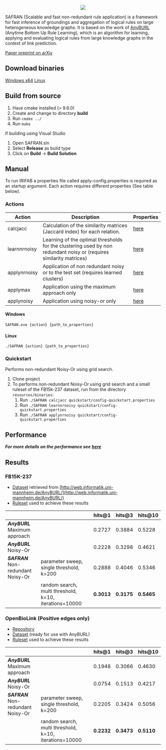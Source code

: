 <p align="center">
  <img src="https://github.com/OpenBioLink/IRIFAB/raw/dev/resources/img/logo.png">
</p>

SAFRAN (Scalable and fast non-redundant rule application) is a framework for fast inference of groundings and aggregation of logical rules on large heterogeneous knowledge graphs. It is based on the work of [AnyBURL](http://web.informatik.uni-mannheim.de/AnyBURL/) (Anytime Bottom Up Rule Learning), which is an algorithm for learning, applying and evaluating logical rules from large knowledge graphs in the context of link prediction.

[Paper preprint on arXiv](http://arxiv.org/abs/2012.05750)


## Download binaries

[Windows x64](https://github.com/OpenBioLink/IRIFAB/raw/master/resources/binaries/SAFRAN.exe)
[Linux](https://github.com/OpenBioLink/IRIFAB/raw/master/resources/binaries/SAFRAN)

## Build from source

1. Have cmake installed (> 9.6.0)
2. Create and change to directory **build**
3. Run `cmake ../`
4. Run `make`

If building using Visual Studio
1. Open SAFRAN.sln
2. Select **Release** as build type
4. Click on **Build** → **Build Solution**

## Manual

To run IRIFAB a properties file called apply-config.properties is required as an startup argument. Each action requires different properties (See table below).

### Actions

| Action       | Description                                                  | Properties |
| ------------ | ------------------------------------------------------------ | ---------- |
| calcjacc     | Calculation of the similarity matrices (Jaccard index) for each relation. |  [here](https://github.com/OpenBioLink/IRIFAB/wiki/Properties-file#action-calcjacc)      |
| learnnrnoisy | Learning of the optimal thresholds for the clustering used by non redundant noisy or (requires similarity matrices) |   [here](https://github.com/OpenBioLink/IRIFAB/wiki/Properties-file#action-learnnrnoisy)         |
| applynrnoisy | Application of non redundant noisy or to the test set (requires learned clusters) |  [here](https://github.com/OpenBioLink/IRIFAB/wiki/Properties-file#action-applynrnoisy)       |
| applymax     | Application using the maximum approach only                  |      [here](https://github.com/OpenBioLink/IRIFAB/wiki/Properties-file#action-applynoisyonly--applymaxonly)         |
| applynoisy   | Application using noisy-or only                              |     [here](https://github.com/OpenBioLink/IRIFAB/wiki/Properties-file#action-applynoisyonly--applymaxonly)           |

#### Windows

`SAFRAN.exe {action} {path_to_properties}`

#### Linux

`./SAFRAN {action} {path_to_properties}`

### Quickstart

Performs non-redundant Noisy-Or using grid search.

1. Clone project
2. To performs non-redundant Noisy-Or using grid search and a small ruleset of the FB15k-237 dataset, run from the directory ``resources/binaries``:
   1. Run ``./SAFRAN calcjacc quickstart/config-quickstart.properties``
   2. Run ``./SAFRAN learnnrnoisy quickstart/config-quickstart.properties``
   3. Run ``./SAFRAN applynrnoisy quickstart/config-quickstart.properties``

## Performance

***For more details on the performance see [here](https://github.com/OpenBioLink/IRIFAB/wiki/Performance)***

## Results

### FB15K-237
- [Dataset](http://web.informatik.uni-mannheim.de/AnyBURL/datasets.zip) retrieved from [http://web.informatik.uni-mannheim.de/AnyBURL/](http://web.informatik.uni-mannheim.de/AnyBURL/)
- [Ruleset](https://zenodo.org/record/4317155/files/fb15k237-1000.zip?download=1) used to achieve these results

|                                     |                                                        | hits@1     | hits@3     | hits@10    |
| ----------------------------------- | ------------------------------------------------------ | ---------- | ---------- | ---------- |
| ***AnyBURL*** Maximum approach      |                                                        | 0.2727     | 0.3884     | 0.5228     |
| ***AnyBURL*** Noisy-Or              |                                                        | 0.2228     | 0.3298     | 0.4621     |
| ***SAFRAN*** Non-redundant Noisy-Or | parameter sweep, single threshold, k=200               | 0.2888     | 0.4046     | 0.5346     |
|                                     | random search, multi threshold, k=10, iterations=10000 | **0.3013** | **0.3175** | **0.5465** |

### OpenBioLink (Positive edges only)

- [Repository](https://github.com/OpenBioLink/OpenBioLink)
- [Dataset](https://zenodo.org/record/4317155/files/obl-dataset.zip?download=1) (ready for use with AnyBURL)
- [Ruleset](https://zenodo.org/record/4317155/files/obl-1000.zip?download=1) used to achieve these results

|                                     |                                                        | hits@1 | hits@3 | hits@10 |
| ----------------------------------- | ------------------------------------------------------ | ------ | ------ | ------- |
| ***AnyBURL*** Maximum approach      |                                                        | 0.1948 | 0.3066 | 0.4630  |
| ***AnyBURL*** Noisy-Or              |                                                        | 0.0754 | 0.1513 | 0.4217  |
| ***SAFRAN*** Non-redundant Noisy-Or | parameter sweep, single threshold, k=200               | 0.2205 | 0.3424 | 0.5056  |
|                                     | random search, multi threshold, k=10, iterations=10000 | **0.2232** | **0.3473** | **0.5110** |

